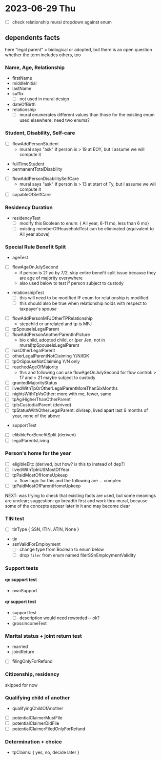 # 2023-06-29 Thu

- [ ] check relationship mural dropdown against enum


## dependents facts

here "legal parent" = biological or adopted, but there is an open question whether the term includes others, too

### Name, Age, Relationship

- firstName
- middleInitial
- lastName
- suffix
    - [ ] not used in mural design
- dateOfBirth
- relationship
    - [ ] mural enumerates different values than those for the existing enum used elsewhere; need two enums? 

### Student, Disability, Self-care

- [ ] flowAddPersonStudent
    - mural says "ask" if person is > 19 at EOY, but I assume we will compute it
- fullTimeStudent
- permanentTotalDisability
- [ ] flowAddPersonDisabilitySelfCare
    - mural says "ask" if person is > 13 at start of Ty, but I assume we will compute it
- [ ] capableOfSelfCare

### Residency Duration

- residencyTest
    - [ ] modify this Boolean to enum: { All year, 6-11 mo, less than 6 mo}
    - [ ] existing memberOfHouseholdTest can be eliminated (equivalent to All year above)

### Special Rule Benefit Split

- ageTest
- [ ] flowAgeOnJulySecond
    - if person is 21 yo by 7/2, skip entire benefit split issue because they are age of majority everywhere
    - also used below to test if person subject to custody
- relationshipTest
    - [ ] this will need to be modified IF enum for relationship is modified
    - [ ] this should also be true when relationship holds with respect to taxpayer's *spouse*
- [ ] flowAddPersonMFJOtherTPRelationship
    - stepchild or unrelated and tp is MFJ
- [ ] tpSpouseIsLegalParent
- [ ] flowAddPersonAnotherParentInPicture
    - bio child, adopted child, or (per Jen, not in mural)tpSpouseIsLegalParent
- [ ] hasOtherLegalParent
- [ ] otherLegalParentNotClaiming Y/N/IDK
- [ ] tpOrSpouseNotClaiming Y/N only
- [ ] reachedAgeOfMajority
    - this and following can use flowAgeOnJulySecond for flow control: > 17 and < 21 maybe subject to custody
- [ ] grantedMajorityStatus
- [ ] livedWithTpOrOtherLegalParentMoreThanSixMonths
- [ ] nightsWithTpVsOther: more with me, fewer, same
- [ ] tpAgiHigherThanOtherParent
- [ ] tpIsCustodialParent (derived)
- [ ] tpStatusWithOtherLegalParent: div/sep, lived apart last 6 months of year, none of the above
- supportTest 
- [ ] elibibleForBenefitSplit (derived)
- [ ] legalParentsLiving

### Person's home for the year

- [ ] eligibleEitc (derived, but how? is this tp instead of dep?)
- [ ] livedWithTpInUSMostOfYear
- [ ] tpPaidMostOfHomeUpkeep
    - flow logic for this and the following are ... complex
- [ ] tpPaidMostOfParentHomeUpkeep

NEXT: was trying to check that existing facts are used, but some meanings are unclear; suggestion: go breadth first and work thru mural, because some of the concepts appear later in it and may become clear 

### TIN test

- [ ] tinType { SSN, ITIN, ATIN, None }
- tin
- ssnValidForEmployment
    - [ ] change type from Boolean to enum below
    - [ ] drop `filer` from enum named filerSSnEmploymentValidity

### Support tests

#### qc support test

- ownSupport

#### qr support test

- supportTest 
    - [ ] description would need reworded-- ok?
- grossIncomeTest

### Marital status + joint return test

- married
- jointReturn
- [ ] filingOnlyForRefund

### Citizenship, residency

skipped for now

### Qualifying child of another

- qualifyingChildOfAnother
- [ ] potentialClaimerMustFile
- [ ] potentialClaimerDidFile
- [ ] potentialClaimerFiledOnlyForRefund

### Determination + choice

- tpClaims: { yes, no, decide later }